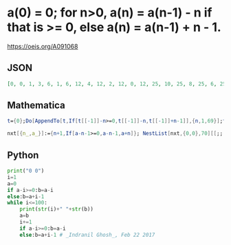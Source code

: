 # a\(0\) \= 0; for n\>0, a\(n\) \= a\(n\-1\) \- n if that is \>\= 0, else a\(n\) \= a\(n\-1\) \+ n \- 1\.
https://oeis.org/A091068
## JSON
```JSON
[0, 0, 1, 3, 6, 1, 6, 12, 4, 12, 2, 12, 0, 12, 25, 10, 25, 8, 25, 6, 25, 4, 25, 2, 25, 0, 25, 51, 23, 51, 21, 51, 19, 51, 17, 51, 15, 51, 13, 51, 11, 51, 9, 51, 7, 51, 5, 51, 3, 51, 1, 51, 102, 49, 102, 47, 102, 45, 102, 43, 102, 41, 102, 39, 102, 37, 102, 35, 102, 33]
```
## Mathematica
```Mathematica
t={0};Do[AppendTo[t,If[t[[-1]]-n>=0,t[[-1]]-n,t[[-1]]+n-1]],{n,1,69}];t (* _Indranil Ghosh_, Feb 22 2017 *)
```
```Mathematica
nxt[{n_,a_}]:={n+1,If[a-n-1>=0,a-n-1,a+n]}; NestList[nxt,{0,0},70][[;;,2]] (* _Harvey P. Dale_, Jun 14 2023 *)
```
## Python
```Python
print("0 0")
i=1
a=0
if a-i>=0:b=a-i
else:b=a+i-1
while i<=100:
    print(str(i)+" "+str(b))
    a=b
    i+=1
    if a-i>=0:b=a-i
    else:b=a+i-1 # _Indranil Ghosh_, Feb 22 2017
```
